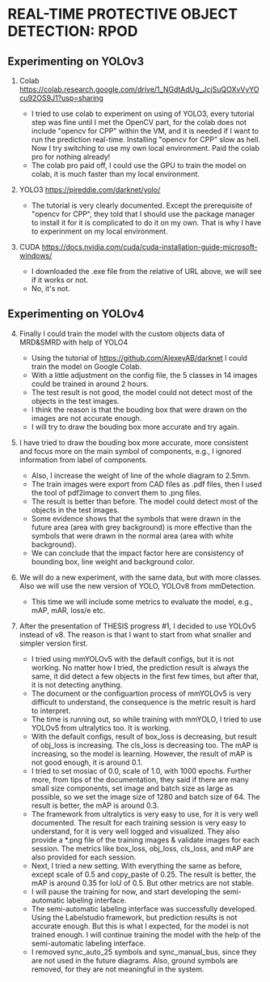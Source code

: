# REAL-TIME PROTECTIVE OBJECT DETECTION: RPOD

## Experimenting on YOLOv3
1. Colab https://colab.research.google.com/drive/1_NGdtAdUg_JcjSuQOXvVyYOcu92OS9J1?usp=sharing
    - I tried to use colab to experiment on using of YOLO3, every tutorial step was fine until I met the OpenCV part,
    for the colab does not include "opencv for CPP" within the VM, and it is needed if I want to run the prediction real-time.
    Installing "opencv for CPP" slow as hell. Now I try switching to use my own local environment. Paid the colab pro for nothing already!
    - The colab pro paid off, I could use the GPU to train the model on colab, it is much faster than my local environment.

2. YOLO3 https://pjreddie.com/darknet/yolo/
    - The tutorial is very clearly documented. Except the prerequisite of "opencv for CPP",
    they told that I should use the package manager to install it for it is complicated to do it on my own. That is why I have to experinment on my local environment.
    
3. CUDA https://docs.nvidia.com/cuda/cuda-installation-guide-microsoft-windows/
    - I downloaded the .exe file from the relative of URL above, we will see if it works or not.
    - No, it's not.

## Experimenting on YOLOv4
4. Finally I could train the model with the custom objects data of MRD&SMRD with help of YOLO4
    - Using the tutorial of https://github.com/AlexeyAB/darknet I could train the model on Google Colab.
    - With a little adjustment on the config file, the 5 classes in 14 images could be trained in around 2 hours.
    - The test result is not good, the model could not detect most of the objects in the test images.
    - I think the reason is that the bouding box that were drawn on the images are not accurate enough.
    - I will try to draw the bouding box more accurate and try again.

5. I have tried to draw the bouding box more accurate, more consistent and focus more on the main symbol of components, e.g., I ignored information from label of components.
    - Also, I increase the weight of line of the whole diagram to 2.5mm.
    - The train images were export from CAD files as .pdf files, then I used the tool of pdf2image to convert them to .png files.
    - The result is better than before. The model could detect most of the objects in the test images.
    - Some evidence shows that the symbols that were drawn in the future area (area with grey background) is more effective than the symbols that were drawn in the normal area (area with white background).
    - We can conclude that the impact factor here are consistency of bounding box, line weight and background color.

6. We will do a new experiment, with the same data, but with more classes. Also we will use the new version of YOLO, YOLOv8 from mmDetection.
    - This time we will include some metrics to evaluate the model, e.g., mAP, mAR, loss/e etc.

7. After the presentation of THESIS progress #1, I decided to use YOLOv5 instead of v8. The reason is that I want to start from what smaller and simpler version first.
    - I tried using mmYOLOv5 with the default configs, but it is not working. No matter how I tried, the prediction result is always the same, it did detect a few objects in the first few times, but after that, it is not detecting anything.
    - The document or the configuartion process of mmYOLOv5 is very difficult to understand, the consequence is the metric result is hard to interpret.
    - The time is running out, so while training with mmYOLO, I tried to use YOLOv5 from ultralytics too. It is working.
    - With the default configs, result of box_loss is decreasing, but result of obj_loss is increasing. The cls_loss is decreasing too. The mAP is increasing, so the model is learning. However, the result of mAP is not good enough, it is around 0.1.
    - I tried to set mosiac of 0.0, scale of 1.0, with 1000 epochs. Further more, from tips of the documentation, they said if there are many small size components, set image and batch size  as large as possible, so we set the image size of 1280 and batch size of 64. The result is better, the mAP is around 0.3.
    - The framework from ultralytics is very easy to use, for it is very well documented. The result for each training session is very easy to understand, for it is very well logged and visualized. They also provide a *.png file of the training images & validate images for each session. The metrics like box_loss, obj_loss, cls_loss, and mAP are also provided for each session.
    - Next, I tried a new setting. With everything the same as before, except scale of 0.5 and copy_paste of 0.25. The result is better, the mAP is around 0.35 for IoU of 0.5. But other metrics are not stable.
    - I will pause the training for now, and start developing the semi-automatic labeling interface.
    - The semi-automatic labeling interface was successfully developed. Using the Labelstudio framework, but prediction results is not accurate enough. But this is what I expected, for the model is not trained enough. I will continue training the model with the help of the semi-automatic labeling interface.
    - I removed sync_auto_25 symbols and sync_manual_bus, since they are not used in the future diagrams. Also, ground symbols are removed, for they are not meaningful in the system.